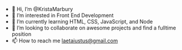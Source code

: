 - 👋 Hi, I’m @KristaMarbury
- 👀 I’m interested in Front End Development
- 🌱 I’m currently learning HTML, CSS, JavaScript, and Node
- 💞️ I’m looking to collaborate on awesome projects and find a fulltime position
- 📫 How to reach me laetaiustus@gmail.com

<!---
KristaMarbury/KristaMarbury is a ✨ special ✨ repository because its `README.md` (this file) appears on your GitHub profile.
You can click the Preview link to take a look at your changes.
--->
